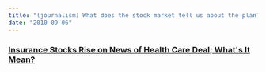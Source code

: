 ```yaml
---
title: "(journalism) What does the stock market tell us about the plan?"
date: "2010-09-06"
---
```


### [Insurance Stocks Rise on News of Health Care Deal; What's It Mean?](http://www.fivethirtyeight.com/2009/12/insurance-stocks-rise-on-news-of-health.html)

